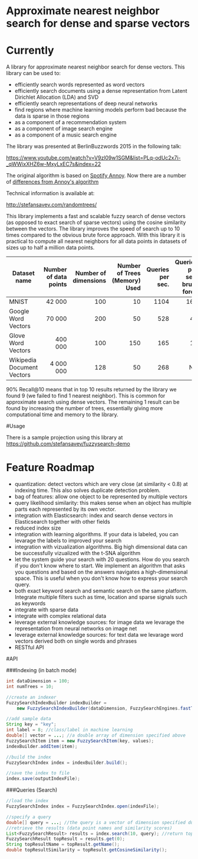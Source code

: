 
# Approximate nearest neighbor search for dense and sparse vectors

# Currently

A library for approximate nearest neighbor search for dense vectors. This library can be used to:

* efficiently search words represented as word vectors
* efficiently search documents using a dense representation from Latent Dirichlet Allocation (LDA) and SVD
* efficiently search representations of deep neural networks
* find regions where machine learning models perform bad because the data is sparse in those regions
* as a component of a recommendation system
* as a component of image search engine
* as a component of a music search engine

The library was presented at BerlinBuzzwords 2015 in the following talk:

https://www.youtube.com/watch?v=V9zl09w1SGM&list=PLq-odUc2x7i-_qWWixXHZ6w-MxyLxEC7s&index=22

The original algorithm is based on [Spotify Annoy](https://github.com/spotify/annoy). Now there are a number of [differences from Annoy's algorithm](docs/DifferencesFromAnnoy.md)

Technical information is available at:

http://stefansavev.com/randomtrees/

This library implements a fast and scalable fuzzy search of dense vectors (as opposed to exact search of sparse vectors) using the cosine similarity between the vectors. The library improves the speed of search up to 10 times compared to the
obvious brute force approach. With this library it is practical to compute all nearest neighbors
for all data points in datasets of sizes up to half a million data points.

| Dataset name               | Number of data points |  Number of dimensions | Number of Trees (Memory) Used | Queries per sec. | Queries per sec. brute force | Recall@10|
| -------------------------- | --------------------: | ---------------------:| -----------------------------:| ----------------:|-----------------------------:|---------:|
| MNIST                      | 42 000                |  100                  | 10                            | 1104             | 164                          | 91.5%    |
| Google Word Vectors        | 70 000                |  200                  | 50                            | 528              | 49                           | 91.0%    |
| Glove Word Vectors         | 400 000               |  100                  | 150                           | 165              | 18                           | 90.9%    |
| Wikipedia Document Vectors | 4 000 000             |  128                  | 50                            | 268              | NA                           | 85.6%    |

90% Recall@10 means that in top 10 results returned by the library we found 9 (we failed to find 1 nearest neighbor). This is common for approximate search using
dense vectors. The remaining 1 result can be found by increasing the number of trees, essentially giving more computational time and memory to the library.


#Usage

There is a sample projection using this library at https://github.com/stefansavev/fuzzysearch-demo

# Feature Roadmap

* quantization: detect vectors which are very close (at similarity < 0.8) at indexing time. This also solves duplicate detection problem.
* bag of features: allow one object to be represented by multiple vectors
* query likelihood similarity: this makes sense when an object has multiple parts each represented by its own vector.
* integration with Elasticsearch: index and search dense vectors in Elasticsearch together with other fields
* reduced index size
* integration with learning algorithms. If your data is labeled, you can levarage the labels to improved your search
* integration with vizualization algorithms. Big high dimensional data can be successfully vizualized with the t-SNA algorithm
* let the system guide your search with 20 questions. How do you search if you don't know where to start. We implement an algorithm that asks you questions and based on the answers navigates a high-dimensional space. This is useful when you don't know how to express your search query.
* both exact keyword search and semantic search on the same platform. Integrate multiple filters such as time, location and sparse signals such as keywords
* integrate with sparse data
* integrate with complex relational data
* leverage external knowledge sources: for image data we levarage the representation from neural networks on image net
* leverage external knowledge sources: for text data we levarage word vectors derived both on single words and phrases
* RESTful API
 

#API

###Indexing (in batch mode)

```java
int dataDimension = 100;
int numTrees = 10;

//create an indexer
FuzzySearchIndexBuilder indexBuilder =
    new FuzzySearchIndexBuilder(dataDimension, FuzzySearchEngines.fastTrees(numTrees));

//add sample data
String key = "key";
int label = 8; //class/label in machine learning
double[] vector = ...; //a double array of dimension specified above
FuzzySearchItem item = new FuzzySearchItem(key, values);
indexBuilder.addItem(item);

//build the index
FuzzySearchIndex index = indexBuilder.build();

//save the index to file
index.save(outputIndexFile);
```

###Queries (Search)

```java
//load the index
FuzzySearchIndex index = FuzzySearchIndex.open(indexFile);

//specify a query
double[] query = ...; //the query is a vector of dimension specified during indexing
//retrieve the results (data point names and similarity scores)
List<FuzzySearchResult> results = index.search(10, query); //return top 10 results
FuzzySearchResult topResult = results.get(0);
String topResultName = topResult.getName();
double topResultSimilarity = topResult.getCosineSimilarity();
```

